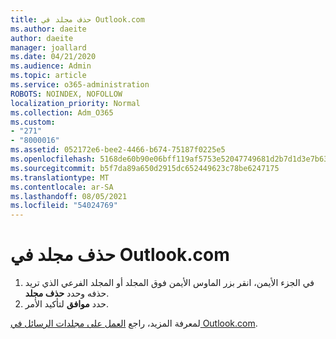 ```yaml
---
title: حذف مجلد في Outlook.com
ms.author: daeite
author: daeite
manager: joallard
ms.date: 04/21/2020
ms.audience: Admin
ms.topic: article
ms.service: o365-administration
ROBOTS: NOINDEX, NOFOLLOW
localization_priority: Normal
ms.collection: Adm_O365
ms.custom:
- "271"
- "8000016"
ms.assetid: 052172e6-bee2-4466-b674-75187f0225e5
ms.openlocfilehash: 5168de60b90e06bff119af5753e52047749681d2b7d1d3e7b632afe5607713a2
ms.sourcegitcommit: b5f7da89a650d2915dc652449623c78be6247175
ms.translationtype: MT
ms.contentlocale: ar-SA
ms.lasthandoff: 08/05/2021
ms.locfileid: "54024769"
---
```

# <a name="delete-a-folder-in-outlookcom"></a>حذف مجلد في Outlook.com

1. في الجزء الأيمن، انقر بزر الماوس الأيمن فوق المجلد أو المجلد الفرعي الذي تريد حذفه وحدد **حذف مجلد**.
2. حدد **موافق** لتأكيد الأمر.

لمعرفة المزيد، راجع [العمل على مجلدات الرسائل في Outlook.com](https://support.office.com/article/6bb0723a-f39f-4a8d-bb3f-fab5dcc2510a?wt.mc_id=Office_Outlook_com_Alchemy).